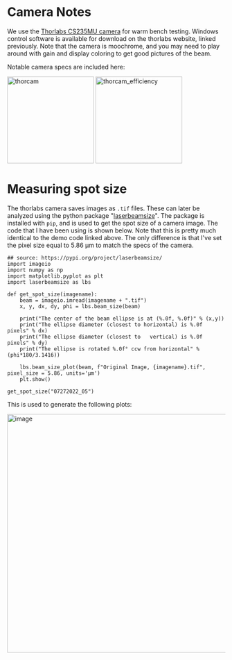 # Camera Notes
We use the [Thorlabs CS235MU camera](https://www.thorlabs.com/thorproduct.cfm?partnumber=CS235MU) for warm bench testing.  Windows control software is available for download on the thorlabs website, linked previously.  Note that the camera is moochrome, and you may need to play around with gain and display coloring to get good pictures of the beam.

Notable camera specs are included here:

<img height="200" alt="thorcam" src="https://github.com/CosmiQuantum/MEMS_docs/assets/80175523/3ca9df94-0fee-4b17-bb75-3788b388a5eb">
<img height="200" alt="thorcam_efficiency" src="https://github.com/CosmiQuantum/MEMS_docs/assets/80175523/423d1927-e673-414d-b127-6f804b3ad682">

# Measuring spot size
The thorlabs camera saves images as ``.tif`` files.  These can later be analyzed using the python package "[laserbeamsize](https://pypi.org/project/laserbeamsize/)".  The package is installed with ``pip``, and is used to get the spot size of a camera image.  The code that I have been using is shown below.  Note that this is pretty much identical to the demo code linked above.  The only difference is that I've set the pixel size equal to 5.86 µm to match the specs of the camera.

```
## source: https://pypi.org/project/laserbeamsize/
import imageio
import numpy as np
import matplotlib.pyplot as plt
import laserbeamsize as lbs

def get_spot_size(imagename):
    beam = imageio.imread(imagename + ".tif")
    x, y, dx, dy, phi = lbs.beam_size(beam)

    print("The center of the beam ellipse is at (%.0f, %.0f)" % (x,y))
    print("The ellipse diameter (closest to horizontal) is %.0f pixels" % dx)
    print("The ellipse diameter (closest to   vertical) is %.0f pixels" % dy)
    print("The ellipse is rotated %.0f° ccw from horizontal" % (phi*180/3.1416))

    lbs.beam_size_plot(beam, f"Original Image, {imagename}.tif", pixel_size = 5.86, units='µm')
    plt.show()

get_spot_size("07272022_05")

```

This is used to generate the following plots:

<img width="550" alt="image" src="https://github.com/CosmiQuantum/MEMS_docs/assets/80175523/aadadfb4-3dc0-4e34-b4de-8ff881227c38">
